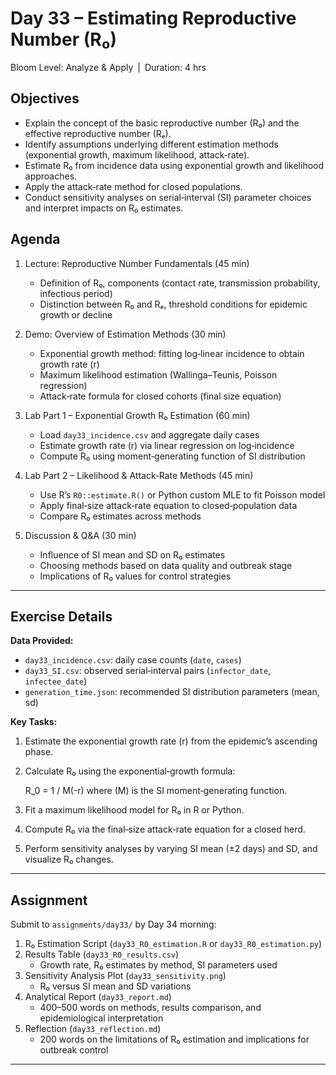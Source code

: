 # **Day 33 – Estimating Reproductive Number (R₀)**

Bloom Level: Analyze & Apply | Duration: 4 hrs  

## Objectives  

- Explain the concept of the basic reproductive number (R₀) and the effective reproductive number (Rₑ).  
- Identify assumptions underlying different estimation methods (exponential growth, maximum likelihood, attack‐rate).  
- Estimate R₀ from incidence data using exponential growth and likelihood approaches.  
- Apply the attack‐rate method for closed populations.  
- Conduct sensitivity analyses on serial‐interval (SI) parameter choices and interpret impacts on R₀ estimates.  

## Agenda  

1. Lecture: Reproductive Number Fundamentals (45 min)  
   - Definition of R₀, components (contact rate, transmission probability, infectious period)  
   - Distinction between R₀ and Rₑ, threshold conditions for epidemic growth or decline  

2. Demo: Overview of Estimation Methods (30 min)  
   - Exponential growth method: fitting log‐linear incidence to obtain growth rate (r)  
   - Maximum likelihood estimation (Wallinga–Teunis, Poisson regression)  
   - Attack‐rate formula for closed cohorts (final size equation)  

3. Lab Part 1 – Exponential Growth R₀ Estimation (60 min)  
   - Load `day33_incidence.csv` and aggregate daily cases  
   - Estimate growth rate (r) via linear regression on log‐incidence  
   - Compute R₀ using moment‐generating function of SI distribution  

4. Lab Part 2 – Likelihood & Attack‐Rate Methods (45 min)  
   - Use R’s `R0::estimate.R()` or Python custom MLE to fit Poisson model  
   - Apply final‐size attack‐rate equation to closed‐population data  
   - Compare R₀ estimates across methods  

5. Discussion & Q&A (30 min)  
   - Influence of SI mean and SD on R₀ estimates  
   - Choosing methods based on data quality and outbreak stage  
   - Implications of R₀ values for control strategies  

---

## Exercise Details  

**Data Provided:**  
- `day33_incidence.csv`: daily case counts (`date`, `cases`)  
- `day33_SI.csv`: observed serial‐interval pairs (`infector_date`, `infectee_date`)  
- `generation_time.json`: recommended SI distribution parameters (mean, sd)  

**Key Tasks:**  
1. Estimate the exponential growth rate (r) from the epidemic’s ascending phase.  
2. Calculate R₀ using the exponential‐growth formula:
 
   R_0 = 1 / M(-r) 
   where \(M\) is the SI moment‐generating function.  
3. Fit a maximum likelihood model for R₀ in R or Python.  
4. Compute R₀ via the final‐size attack‐rate equation for a closed herd.  
5. Perform sensitivity analyses by varying SI mean (±2 days) and SD, and visualize R₀ changes.  

---

## Assignment  

Submit to `assignments/day33/` by Day 34 morning:

1. R₀ Estimation Script (`day33_R0_estimation.R` or `day33_R0_estimation.py`)  
2. Results Table (`day33_R0_results.csv`)  
   - Growth rate, R₀ estimates by method, SI parameters used  
3. Sensitivity Analysis Plot (`day33_sensitivity.png`)  
   - R₀ versus SI mean and SD variations  
4. Analytical Report (`day33_report.md`)  
   - 400–500 words on methods, results comparison, and epidemiological interpretation  
5. Reflection (`day33_reflection.md`)  
   - 200 words on the limitations of R₀ estimation and implications for outbreak control  

---